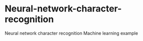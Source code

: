 # Neural-network-character-recognition
Neural network character recognition
Machine learning example

